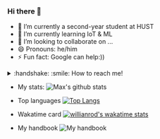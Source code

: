 ### Hi there 👋

- 🔭 I’m currently a second-year student at HUST
- 🌱 I’m currently learning IoT & ML
- 👯 I’m looking to collaborate on ...
- 😄 Pronouns: he/him
- ⚡ Fun fact: Google can help:))
 

 <details>
   <summary>:handshake: :smile: How to reach me!
   </summary>
 <br />
  - [maxph22112000@gmail.com](mailto:maxph22112000@gmail.com) 
  - [Facebook](https://www.facebook.com/profile.php?id=100010363235671)
  - [My CV](none.pdf)
 </ br> 
 </details>

- My stats:
![Max's github stats](https://github-readme-stats.vercel.app/api?username=manhph2211&hide=contribs,issues&show_icons=true)

- Top languages
[![Top Langs](https://github-readme-stats.vercel.app/api/top-langs/?username=manhph2211)](https://github.com/anuraghazra/github-readme-stats)

- Wakatime card
[![willianrod's wakatime stats](https://github-readme-stats.vercel.app/api/wakatime?username=manhph2211)](https://github.com/anuraghazra/github-readme-stats)

- My handbook
![My handbook](https://github-readme-stats.vercel.app/api/pin?username=manhph2211&repo=My-Handbook&title_color=fff&icon_color=f9f9f9&text_color=9f9f9f&bg_color=151515)


